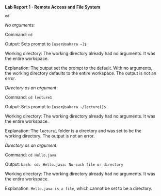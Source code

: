 **Lab Report 1 - Remote Access and File System**

**`cd`**

*No arguments:* 

Command: `cd`

Output: Sets prompt to `[user@sahara ~]$`

Working directory: The working directory already had no arguments. It was the entire workspace.

Explanation: The output set the prompt to the default. With no arguments, the working directory defaults to the entire workspace. The output is not an error.

*Directory as an argument:*

Command: `cd lecture1`

Output: Sets prompt to `[user@sahara ~/lecture1]$`

Working directory: The working directory already had no arguments. It was the entire workspace.

Explanation: The `lecture1` folder is a directory and was set to be the working directory. The output is not an error.

*Directory as an argument:*

Command: `cd Hello.java`

Output:  `bash: cd: Hello.java: No such file or directory`

Working directory: The working directory already had no arguments. It was the entire workspace.

Explanation: `Hello.java is a file`, which cannot be set to be a directory. 






